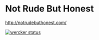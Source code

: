 # Not Rude But Honest

http://notrudebuthonest.com/

[![wercker status](https://app.wercker.com/status/5e23f732116197c4aaff2f46b6d4be84/m "wercker status")](https://app.wercker.com/project/bykey/5e23f732116197c4aaff2f46b6d4be84)
